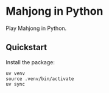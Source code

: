 # Mahjong in Python

Play Mahjong in Python.

## Quickstart

Install the package:

```shell
uv venv
source .venv/bin/activate
uv sync
```
